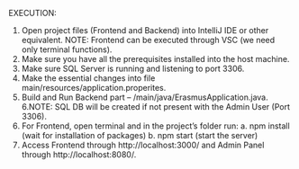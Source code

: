 EXECUTION:
1.	Open project files (Frontend and Backend) into IntelliJ IDE or other equivalent.
NOTE: Frontend can be executed through VSC (we need only terminal functions).
2.	Make sure you have all the prerequisites installed into the host machine.
3.	Make sure SQL Server is running and listening to port 3306.
4.	Make the essential changes into file main/resources/application.properites.
5.	Build and Run Backend part – /main/java/ErasmusApplication.java.
6.NOTE: SQL DB will be created if not present with the Admin User (Port 3306).
7.	For Frontend, open terminal and in the project’s folder run:
a.	npm install (wait for installation of packages)
b.	npm start (start the server)
8.	Access Frontend through http://localhost:3000/ and Admin Panel through http://localhost:8080/.
		
